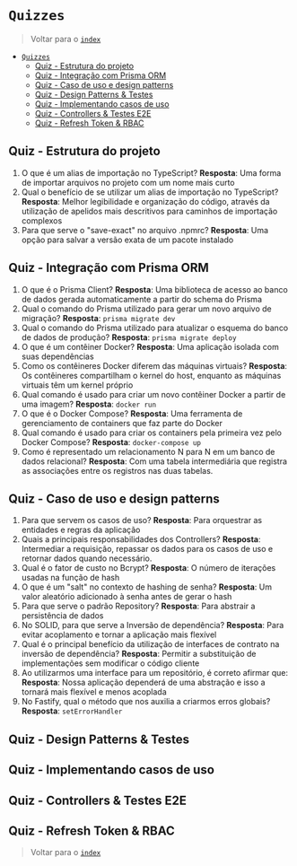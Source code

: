 # `Quizzes`

> Voltar para o [`index`](./index.md)

- [`Quizzes`](#quizzes)
  - [Quiz - Estrutura do projeto](#quiz---estrutura-do-projeto)
  - [Quiz - Integração com Prisma ORM](#quiz---integração-com-prisma-orm)
  - [Quiz - Caso de uso e design patterns](#quiz---caso-de-uso-e-design-patterns)
  - [Quiz - Design Patterns \& Testes](#quiz---design-patterns--testes)
  - [Quiz - Implementando casos de uso](#quiz---implementando-casos-de-uso)
  - [Quiz - Controllers \& Testes E2E](#quiz---controllers--testes-e2e)
  - [Quiz - Refresh Token \& RBAC](#quiz---refresh-token--rbac)

## Quiz - Estrutura do projeto

1. O que é um alias de importação no TypeScript? **Resposta**: Uma forma de importar arquivos no projeto com um nome mais curto
2. Qual o benefício de se utilizar um alias de importação no TypeScript? **Resposta**: Melhor legibilidade e organização do código, através da utilização de apelidos mais descritivos para caminhos de importação complexos
3. Para que serve o "save-exact" no arquivo .npmrc? **Resposta**: Uma opção para salvar a versão exata de um pacote instalado

## Quiz - Integração com Prisma ORM

1. O que é o Prisma Client? **Resposta**: Uma biblioteca de acesso ao banco de dados gerada automaticamente a partir do schema do Prisma
2. Qual o comando do Prisma utilizado para gerar um novo arquivo de migração? **Resposta**: `prisma migrate dev`
3. Qual o comando do Prisma utilizado para atualizar o esquema do banco de dados de produção? **Resposta**: `prisma migrate deploy`
4. O que é um contêiner Docker? **Resposta**: Uma aplicação isolada com suas dependências
5. Como os contêineres Docker diferem das máquinas virtuais? **Resposta**: Os contêineres compartilham o kernel do host, enquanto as máquinas virtuais têm um kernel próprio
6. Qual comando é usado para criar um novo contêiner Docker a partir de uma imagem? **Resposta**: `docker run`
7. O que é o Docker Compose? **Resposta**: Uma ferramenta de gerenciamento de containers que faz parte do Docker
8. Qual comando é usado para criar os containers pela primeira vez pelo Docker Compose? **Resposta**: `docker-compose up`
9. Como é representado um relacionamento N para N em um banco de dados relacional? **Resposta**: Com uma tabela intermediária que registra as associações entre os registros nas duas tabelas.

## Quiz - Caso de uso e design patterns

1. Para que servem os casos de uso? **Resposta**: Para orquestrar as entidades e regras da aplicação
2. Quais a principais responsabilidades dos Controllers? **Resposta**: Intermediar a requisição, repassar os dados para os casos de uso e retornar dados quando necessário.
3. Qual é o fator de custo no Bcrypt? **Resposta**: O número de iterações usadas na função de hash
4. O que é um "salt" no contexto de hashing de senha? **Resposta**: Um valor aleatório adicionado à senha antes de gerar o hash
5. Para que serve o padrão Repository? **Resposta**: Para abstrair a persistência de dados
6. No SOLID, para que serve a Inversão de dependência? **Resposta**: Para evitar acoplamento e tornar a aplicação mais flexível
7. Qual é o principal benefício da utilização de interfaces de contrato na inversão de dependência? **Resposta**: Permitir a substituição de implementações sem modificar o código cliente
8. Ao utilizarmos uma interface para um repositório, é correto afirmar que: **Resposta**: Nossa aplicação dependerá de uma abstração e isso a tornará mais flexível e menos acoplada
9. No Fastify, qual o método que nos auxilia a criarmos erros globais? **Resposta**: `setErrorHandler`


## Quiz - Design Patterns & Testes

## Quiz - Implementando casos de uso

## Quiz - Controllers & Testes E2E

## Quiz - Refresh Token & RBAC

> Voltar para o [`index`](./index.md)
